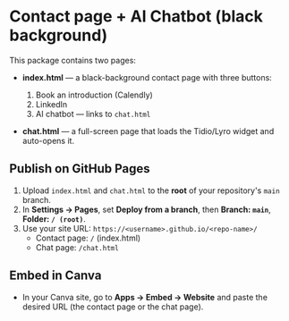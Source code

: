 # Contact page + AI Chatbot (black background)

This package contains two pages:

- **index.html** — a black-background contact page with three buttons:
  1. Book an introduction (Calendly)
  2. LinkedIn
  3. AI chatbot — links to `chat.html`

- **chat.html** — a full-screen page that loads the Tidio/Lyro widget and auto-opens it.

## Publish on GitHub Pages
1. Upload `index.html` and `chat.html` to the **root** of your repository's `main` branch.
2. In **Settings → Pages**, set **Deploy from a branch**, then **Branch: `main`**, **Folder: `/ (root)`**.
3. Use your site URL: `https://<username>.github.io/<repo-name>/`
   - Contact page: `/` (index.html)
   - Chat page: `/chat.html`

## Embed in Canva
- In your Canva site, go to **Apps → Embed → Website** and paste the desired URL (the contact page or the chat page).

